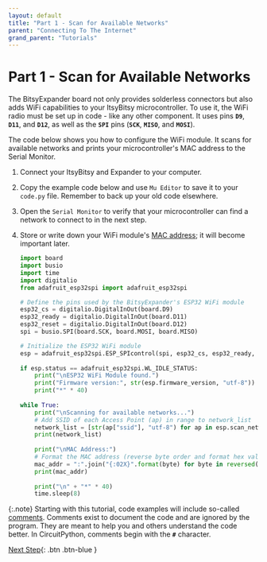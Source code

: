 ```yaml
---
layout: default
title: "Part 1 - Scan for Available Networks"
parent: "Connecting To The Internet"
grand_parent: "Tutorials"
---
```


# Part 1 - Scan for Available Networks

The BitsyExpander board not only provides solderless connectors but also adds WiFi capabilities to your ItsyBitsy microcontroller. To use it, the WiFi radio must be set up in code - like any other component. It uses pins **`D9`**, **`D11`**, and **`D12`**, as well as the **`SPI`** pins (**`SCK`**, **`MISO`**, and **`MOSI`**).

The code below shows you how to configure the WiFi module. It scans for available networks and prints your microcontroller's MAC address to the Serial Monitor.

1. Connect your ItsyBitsy and Expander to your computer.

2. Copy the example code below and use `Mu Editor` to save it to your `code.py` file. Remember to back up your old code elsewhere.

3. Open the `Serial Monitor` to verify that your microcontroller can find a network to connect to in the next step.

4. Store or write down your WiFi module's [MAC address](../../glossary/glossary); it will become important later.

   ```python
   import board
   import busio
   import time
   import digitalio
   from adafruit_esp32spi import adafruit_esp32spi
   
   # Define the pins used by the BitsyExpander's ESP32 WiFi module
   esp32_cs = digitalio.DigitalInOut(board.D9)
   esp32_ready = digitalio.DigitalInOut(board.D11)
   esp32_reset = digitalio.DigitalInOut(board.D12)
   spi = busio.SPI(board.SCK, board.MOSI, board.MISO)
   
   # Initialize the ESP32 WiFi module
   esp = adafruit_esp32spi.ESP_SPIcontrol(spi, esp32_cs, esp32_ready, esp32_reset)
         
   if esp.status == adafruit_esp32spi.WL_IDLE_STATUS:
       print("\nESP32 WiFi Module found.")
       print("Firmware version:", str(esp.firmware_version, "utf-8"))
       print("*" * 40)
       
   while True:
       print("\nScanning for available networks...")
       # Add SSID of each Access Point (ap) in range to network_list
       network_list = [str(ap["ssid"], "utf-8") for ap in esp.scan_networks()] 
       print(network_list)
       
       print("\nMAC Address:")
       # Format the MAC address (reverse byte order and format hex values)    
       mac_addr = ":".join("{:02X}".format(byte) for byte in reversed(esp.MAC_address))
       print(mac_addr)
       
       print("\n" + "*" * 40)
       time.sleep(8)
   ```

{:.note}
Starting with this tutorial, code examples will include so-called [comments](../../glossary/glossary). Comments exist to document the code and are ignored by the program. They are meant to help you and others understand the code better. In CircuitPython, comments begin with the **`#`** character.

[Next Step](part-2){: .btn .btn-blue }

